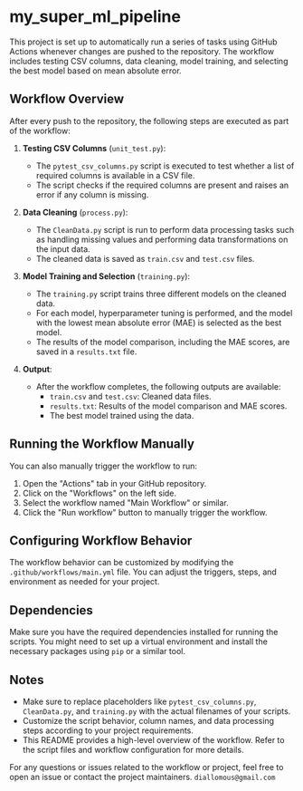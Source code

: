 # my_super_ml_pipeline


This project is set up to automatically run a series of tasks using GitHub Actions whenever changes are pushed to the repository. The workflow includes testing CSV columns, data cleaning, model training, and selecting the best model based on mean absolute error.

## Workflow Overview

After every push to the repository, the following steps are executed as part of the workflow:

1. **Testing CSV Columns** (`unit_test.py`):
   - The `pytest_csv_columns.py` script is executed to test whether a list of required columns is available in a CSV file.
   - The script checks if the required columns are present and raises an error if any column is missing.

2. **Data Cleaning** (`process.py`):
   - The `CleanData.py` script is run to perform data processing tasks such as handling missing values and performing data transformations on the input data.
   - The cleaned data is saved as `train.csv` and `test.csv` files.

3. **Model Training and Selection** (`training.py`):
   - The `training.py` script trains three different models on the cleaned data.
   - For each model, hyperparameter tuning is performed, and the model with the lowest mean absolute error (MAE) is selected as the best model.
   - The results of the model comparison, including the MAE scores, are saved in a `results.txt` file.

4. **Output**:
   - After the workflow completes, the following outputs are available:
     - `train.csv` and `test.csv`: Cleaned data files.
     - `results.txt`: Results of the model comparison and MAE scores.
     - The best model trained using the data.

## Running the Workflow Manually

You can also manually trigger the workflow to run:

1. Open the "Actions" tab in your GitHub repository.
2. Click on the "Workflows" on the left side.
3. Select the workflow named "Main Workflow" or similar.
4. Click the "Run workflow" button to manually trigger the workflow.

## Configuring Workflow Behavior

The workflow behavior can be customized by modifying the `.github/workflows/main.yml` file. You can adjust the triggers, steps, and environment as needed for your project.

## Dependencies

Make sure you have the required dependencies installed for running the scripts. You might need to set up a virtual environment and install the necessary packages using `pip` or a similar tool.

## Notes

- Make sure to replace placeholders like `pytest_csv_columns.py`, `CleanData.py`, and `training.py` with the actual filenames of your scripts.
- Customize the script behavior, column names, and data processing steps according to your project requirements.
- This README provides a high-level overview of the workflow. Refer to the script files and workflow configuration for more details.

For any questions or issues related to the workflow or project, feel free to open an issue or contact the project maintainers.
`diallomous@gmail.com`